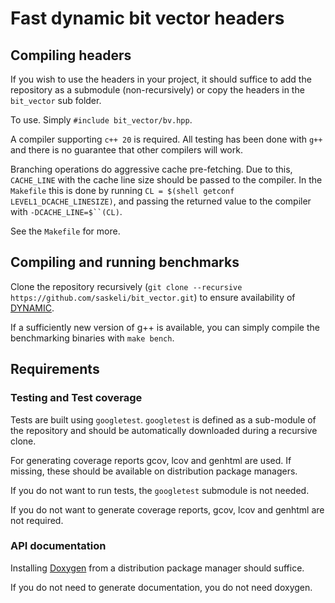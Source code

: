 # Fast dynamic bit vector headers

## Compiling headers

If you wish to use the headers in your project, it should suffice to add the repository as a submodule (non-recursively) or copy the headers in the `bit_vector` sub folder.

To use. Simply `#include bit_vector/bv.hpp`.

A compiler supporting `c++ 20` is required. All testing has been done with `g++` and there is no guarantee that other compilers will work.

Branching operations do aggressive cache pre-fetching. Due to this, `CACHE_LINE` with the cache line size should be passed to the compiler. In the `Makefile` this is done by running `CL = $(shell getconf LEVEL1_DCACHE_LINESIZE)`, and passing the returned value to the compiler with `-DCACHE_LINE=$``(CL)`.

See the `Makefile` for more.

## Compiling and running benchmarks

Clone the repository recursively (`git clone --recursive https://github.com/saskeli/bit_vector.git`) to ensure availability of [DYNAMIC](https://github.com/xxsds/DYNAMIC).

If a sufficiently new version of g++ is available, you can simply compile the benchmarking binaries with `make bench`.

## Requirements

### Testing and Test coverage

Tests are built using `googletest`. `googletest` is defined as a sub-module of the repository and should be automatically downloaded during a recursive clone.

For generating coverage reports gcov, lcov and genhtml are used. If missing, these should be available on distribution package managers.

If you do not want to run tests, the `googletest` submodule is not needed.

If you do not want to generate coverage reports, gcov, lcov and genhtml are not required.

### API documentation

Installing [Doxygen](https://www.doxygen.nl/index.html) from a distribution package manager should suffice.

If you do not need to generate documentation, you do not need doxygen.